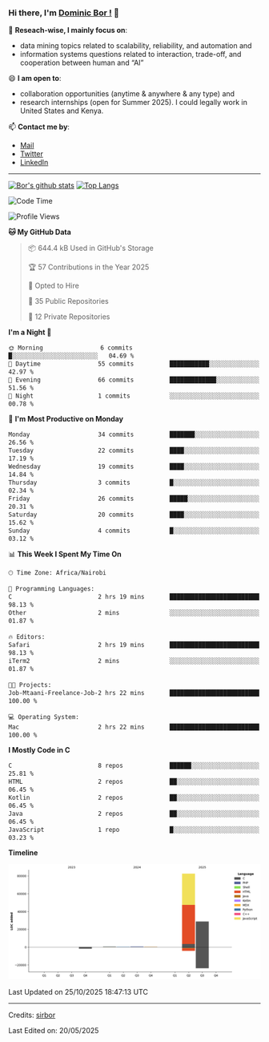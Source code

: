 ### Hi there, I'm [Dominic Bor !](https://www.dominicbor.me/) 👋

🔭 **Reseach-wise, I mainly focus on**:

- data mining topics related to scalability, reliability, and automation and
- information systems questions related to interaction, trade-off, and cooperation between human and “AI”

😄 **I am open to**:

- collaboration opportunities (anytime & anywhere & any type) and
- research internships (open for Summer 2025). I could legally work in United States and Kenya.

📫 **Contact me by**:

- [Mail](mailto:dominicbor@icloud.com)
- [Twitter](https://twitter.com/Kd_Bpr)
- [LinkedIn](https://www.linkedin.com/in/sirbor/)

---

[![Bor's github stats](https://github-readme-stats.vercel.app/api?username=sirbor&theme=material-palenight&count_private=true&hide=contribs)](https://github.com/anuraghazra/github-readme-stats)
[![Top Langs](https://github-readme-stats.vercel.app/api/top-langs/?username=sirbor&theme=material-palenight&hide=Jupyter&layout=compact)](https://github.com/anuraghazra/github-readme-stats)

<!--START_SECTION:waka-->
![Code Time](http://img.shields.io/badge/Code%20Time-973%20hrs%2016%20mins-blue)

![Profile Views](http://img.shields.io/badge/Profile%20Views-0-blue)

**🐱 My GitHub Data** 

> 📦 644.4 kB Used in GitHub's Storage 
 > 
> 🏆 57 Contributions in the Year 2025
 > 
> 💼 Opted to Hire
 > 
> 📜 35 Public Repositories 
 > 
> 🔑 12 Private Repositories 
 > 
**I'm a Night 🦉** 

```text
🌞 Morning                6 commits           █░░░░░░░░░░░░░░░░░░░░░░░░   04.69 % 
🌆 Daytime                55 commits          ███████████░░░░░░░░░░░░░░   42.97 % 
🌃 Evening                66 commits          █████████████░░░░░░░░░░░░   51.56 % 
🌙 Night                  1 commits           ░░░░░░░░░░░░░░░░░░░░░░░░░   00.78 % 
```
📅 **I'm Most Productive on Monday** 

```text
Monday                   34 commits          ███████░░░░░░░░░░░░░░░░░░   26.56 % 
Tuesday                  22 commits          ████░░░░░░░░░░░░░░░░░░░░░   17.19 % 
Wednesday                19 commits          ████░░░░░░░░░░░░░░░░░░░░░   14.84 % 
Thursday                 3 commits           █░░░░░░░░░░░░░░░░░░░░░░░░   02.34 % 
Friday                   26 commits          █████░░░░░░░░░░░░░░░░░░░░   20.31 % 
Saturday                 20 commits          ████░░░░░░░░░░░░░░░░░░░░░   15.62 % 
Sunday                   4 commits           █░░░░░░░░░░░░░░░░░░░░░░░░   03.12 % 
```


📊 **This Week I Spent My Time On** 

```text
🕑︎ Time Zone: Africa/Nairobi

💬 Programming Languages: 
C                        2 hrs 19 mins       █████████████████████████   98.13 % 
Other                    2 mins              ░░░░░░░░░░░░░░░░░░░░░░░░░   01.87 % 

🔥 Editors: 
Safari                   2 hrs 19 mins       █████████████████████████   98.13 % 
iTerm2                   2 mins              ░░░░░░░░░░░░░░░░░░░░░░░░░   01.87 % 

🐱‍💻 Projects: 
Job-Mtaani-Freelance-Job-2 hrs 22 mins       █████████████████████████   100.00 % 

💻 Operating System: 
Mac                      2 hrs 22 mins       █████████████████████████   100.00 % 
```

**I Mostly Code in C** 

```text
C                        8 repos             ██████░░░░░░░░░░░░░░░░░░░   25.81 % 
HTML                     2 repos             ██░░░░░░░░░░░░░░░░░░░░░░░   06.45 % 
Kotlin                   2 repos             ██░░░░░░░░░░░░░░░░░░░░░░░   06.45 % 
Java                     2 repos             ██░░░░░░░░░░░░░░░░░░░░░░░   06.45 % 
JavaScript               1 repo              █░░░░░░░░░░░░░░░░░░░░░░░░   03.23 % 
```



**Timeline**

![Lines of Code chart](https://raw.githubusercontent.com/sirbor/sirbor/main/assets/bar_graph.png)


 Last Updated on 25/10/2025 18:47:13 UTC
<!--END_SECTION:waka-->
---

Credits: [sirbor](https://github.com/sirbor)

Last Edited on: 20/05/2025
